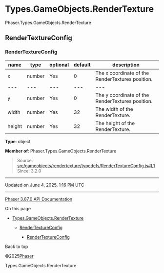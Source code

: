 # Types.GameObjects.RenderTexture

Phaser.Types.GameObjects.RenderTexture

## RenderTextureConfig

### <static> RenderTextureConfig

| name | type | optional | default | description |
| --- | --- | --- | --- | --- |
| x | number | Yes | 0 | The x coordinate of the RenderTextures position. |
| --- | --- | --- | --- | --- |
| y | number | Yes | 0 | The y coordinate of the RenderTextures position. |
| width | number | Yes | 32 | The width of the RenderTexture. |
| height | number | Yes | 32 | The height of the RenderTexture. |

**Type**: object

**Member of**: Phaser.Types.GameObjects.RenderTexture

> Source: [src/gameobjects/rendertexture/typedefs/RenderTextureConfig.js#L1](https://github.com/phaserjs/phaser/blob/v3.87.0/src/gameobjects/rendertexture/typedefs/RenderTextureConfig.js#L1)  
> Since: 3.2.0

---

Updated on June 4, 2025, 1:16 PM UTC

---

[Phaser 3.87.0 API Documentation](../../index.md)

On this page

* [Types.GameObjects.RenderTexture](#typesgameobjectsrendertexture)

  + [RenderTextureConfig](#rendertextureconfig)

    - [<static> RenderTextureConfig](#static-rendertextureconfig)

Back to top

©2025[Phaser](https://docs.phaser.io)



Types.GameObjects.RenderTexture